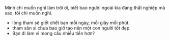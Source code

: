 Mình chỉ muốn nghỉ làm
trời ơi, biết bao người ngoài kia đang thất nghiệp mà sao, tôi chi muốn nghỉ.
- lòng tham sẽ giết chết bạn mỗi ngày, mỗi giây mỗi phút.
- tham sân si chưa bao giờ tạo nên một con người tốt đẹp.
- Bạn đi làm vì mong cầu nhiều tiền hơn?